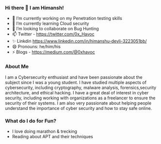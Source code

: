 ### Hi there 👋 I am Himansh!

<!--
**0X-Havoc/0X-Havoc** is a ✨ _special_ ✨ repository because its `README.md` (this file) appears on your GitHub profile.

Here are some ideas to get you started:-->

- 🔭 I’m currently working on my Penetration testing skills
- 🌱 I’m currently learning Cloud security
- 👯 I’m looking to collaborate on Bug Hunting
- 📫 Twitter - https://twitter.com/0x_Havoc
- ✨ Linkdin https://www.linkedin.com/in/himanshu-devli-3223051bb/
- 😄 Pronouns: he/him/his
- ⚡ Blogs - https://medium.com/@0xhavoc

### About Me 
I am a Cybersecurity enthusiast and have been passionate about the subject since I was a young student. I have studied multiple aspects of cybersecurity, including cryptography, malware analysis, forensics,security architecture, and ethical hacking. I have a great deal of interest in cyber security, including working with organizations as a freelancer to ensure the security of their systems. I am also very passionate about helping people understand the importance of cyber security and how to stay safe online.

### What do I do for Fun?
- I love doing marathon & trecking
- Reading about APT and their techniques
